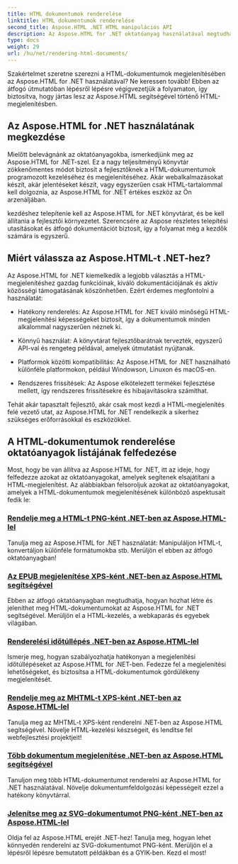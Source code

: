 ```yaml
---
title: HTML dokumentumok renderelése
linktitle: HTML dokumentumok renderelése
second_title: Aspose.HTML .NET HTML manipulációs API
description: Az Aspose.HTML for .NET oktatóanyag használatával megtudhatja, hogyan lehet egyszerűen renderelni HTML-dokumentumokat. Fedezze fel az oktatóanyagok átfogó listáját a HTML-megjelenítés elsajátításához.
type: docs
weight: 29
url: /hu/net/rendering-html-documents/
---
```


Szakértelmet szeretne szerezni a HTML-dokumentumok megjelenítésében az Aspose.HTML for .NET használatával? Ne keressen tovább! Ebben az átfogó útmutatóban lépésről lépésre végigvezetjük a folyamaton, így biztosítva, hogy jártas lesz az Aspose.HTML segítségével történő HTML-megjelenítésben.

## Az Aspose.HTML for .NET használatának megkezdése

Mielőtt belevágnánk az oktatóanyagokba, ismerkedjünk meg az Aspose.HTML for .NET-szel. Ez a nagy teljesítményű könyvtár zökkenőmentes módot biztosít a fejlesztőknek a HTML-dokumentumok programozott kezeléséhez és megjelenítéséhez. Akár webalkalmazásokat készít, akár jelentéseket készít, vagy egyszerűen csak HTML-tartalommal kell dolgoznia, az Aspose.HTML for .NET értékes eszköz az Ön arzenáljában.

kezdéshez telepítenie kell az Aspose.HTML for .NET könyvtárat, és be kell állítania a fejlesztői környezetet. Szerencsére az Aspose részletes telepítési utasításokat és átfogó dokumentációt biztosít, így a folyamat még a kezdők számára is egyszerű.

## Miért válassza az Aspose.HTML-t .NET-hez?

Az Aspose.HTML for .NET kiemelkedik a legjobb választás a HTML-megjelenítéshez gazdag funkcióinak, kiváló dokumentációjának és aktív közösségi támogatásának köszönhetően. Ezért érdemes megfontolni a használatát:

- Hatékony renderelés: Az Aspose.HTML for .NET kiváló minőségű HTML-megjelenítési képességeket biztosít, így a dokumentumok minden alkalommal nagyszerűen néznek ki.

- Könnyű használat: A könyvtárat fejlesztőbarátnak tervezték, egyszerű API-val és rengeteg példával, amelyek útmutatást nyújtanak.

- Platformok közötti kompatibilitás: Az Aspose.HTML for .NET használható különféle platformokon, például Windowson, Linuxon és macOS-en.

- Rendszeres frissítések: Az Aspose elkötelezett termékei fejlesztése mellett, így rendszeres frissítésekre és hibajavításokra számíthat.

Tehát akár tapasztalt fejlesztő, akár csak most kezdi a HTML-megjelenítés felé vezető utat, az Aspose.HTML for .NET rendelkezik a sikerhez szükséges erőforrásokkal és eszközökkel.

## A HTML-dokumentumok renderelése oktatóanyagok listájának felfedezése

Most, hogy be van állítva az Aspose.HTML for .NET, itt az ideje, hogy felfedezze azokat az oktatóanyagokat, amelyek segítenek elsajátítani a HTML-megjelenítést. Az alábbiakban felsoroljuk azokat az oktatóanyagokat, amelyek a HTML-dokumentumok megjelenítésének különböző aspektusait fedik le:

### [Rendelje meg a HTML-t PNG-ként .NET-ben az Aspose.HTML-lel](./render-html-as-png/)
Tanulja meg az Aspose.HTML for .NET használatát: Manipuláljon HTML-t, konvertáljon különféle formátumokba stb. Merüljön el ebben az átfogó oktatóanyagban!
### [Az EPUB megjelenítése XPS-ként .NET-ben az Aspose.HTML segítségével](./render-epub-as-xps/)
Ebben az átfogó oktatóanyagban megtudhatja, hogyan hozhat létre és jeleníthet meg HTML-dokumentumokat az Aspose.HTML for .NET segítségével. Merüljön el a HTML-kezelés, a webkaparás és egyebek világában.
### [Renderelési időtúllépés .NET-ben az Aspose.HTML-lel](./rendering-timeout/)
Ismerje meg, hogyan szabályozhatja hatékonyan a megjelenítési időtúllépéseket az Aspose.HTML for .NET-ben. Fedezze fel a megjelenítési lehetőségeket, és biztosítsa a HTML-dokumentumok gördülékeny megjelenítését.
### [Rendelje meg az MHTML-t XPS-ként .NET-ben az Aspose.HTML-lel](./render-mhtml-as-xps/)
 Tanulja meg az MHTML-t XPS-ként renderelni .NET-ben az Aspose.HTML segítségével. Növelje HTML-kezelési készségeit, és lendítse fel webfejlesztési projektjeit!
### [Több dokumentum megjelenítése .NET-ben az Aspose.HTML segítségével](./render-multiple-documents/)
Tanuljon meg több HTML-dokumentumot renderelni az Aspose.HTML for .NET használatával. Növelje dokumentumfeldolgozási képességeit ezzel a hatékony könyvtárral.
### [Jelenítse meg az SVG-dokumentumot PNG-ként .NET-ben az Aspose.HTML-lel](./render-svg-doc-as-png/)
Oldja fel az Aspose.HTML erejét .NET-hez! Tanulja meg, hogyan lehet könnyedén renderelni az SVG-dokumentumot PNG-ként. Merüljön el a lépésről lépésre bemutatott példákban és a GYIK-ben. Kezd el most!